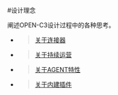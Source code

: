 #设计理念

阐述OPEN-C3设计过程中的各种思考。

 * > [关于连接器](/关于连接器/README.md)
 * > [关于持续运营](/关于持续运营/README.md)
 * > [关于AGENT特性](/关于AGENT特性/README.md)
 * > [关于内建插件](/关于内建插件/README.md)